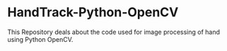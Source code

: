 # HandTrack-Python-OpenCV
This Repository deals about the code used for image processing of hand using Python OpenCV.
